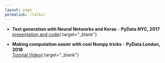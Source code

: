 ```yaml
---
layout: page
permalink: /talks/
---
```


* **Text generation with Neural Networks and Keras** - **PyData NYC, 2017**<br>[presentation and code](https://github.com/kirit93/PyDataNYC){:target="_blank"}

* **Making computation easier with cool Numpy tricks** - **PyData London, 2018**<br>[Tutorial Video](https://www.youtube.com/watch?v=lSU0CN9Efss&t=0s&list=PLGVZCDnMOq0ovNxfxOqYcBcQOIny9Zvb-&index=12){:target="_blank"}